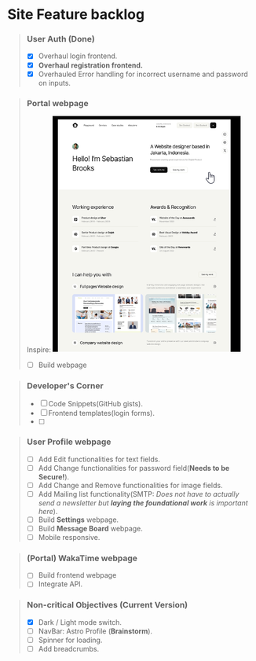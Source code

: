 # Site Feature backlog

> ### User Auth (Done)
>
> - [x] Overhaul login frontend.
> - [x] **Overhaul registration frontend.**
> - [x] Overhauled Error handling for incorrect username and password on inputs.

> ### Portal webpage
>
> Inspire:
> ![alt text](image.png)
> - [ ] Build webpage
> 
> 

> ### Developer's Corner
>
> - [ ] Code Snippets(GitHub gists).
> - [ ] Frontend templates(login forms).
> - [ ] 

> ### User Profile webpage
> 
> - [ ] Add Edit functionalities for text fields.
> - [ ] Add Change functionalities for password field(**Needs to be Secure!**).
> - [ ] Add Change and Remove functionalities for image fields.
> - [ ] Add Mailing list functionality(SMTP: *Does not have to actually send a newsletter but **laying the foundational work** is important here*).
> - [ ] Build **Settings** webpage.
> - [ ] Build **Message Board** webpage.
> - [ ] Mobile responsive.
>

> ### (Portal) WakaTime webpage
>
> - [ ] Build frontend webpage
> - [ ] Integrate API.
> 

> ### Non-critical Objectives (Current Version)
>
> - [x] Dark / Light mode switch.
> - [ ] NavBar: Astro Profile (**Brainstorm**).
> - [ ] Spinner for loading.
> - [ ] Add breadcrumbs.
